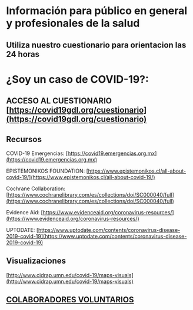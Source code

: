 # Información para público en general y profesionales de la salud



## Utiliza nuestro cuestionario para orientacion las 24 horas



# ¿Soy un caso de COVID-19?: 


## ACCESO AL CUESTIONARIO [https://covid19gdl.org/cuestionario](https://covid19gdl.org/cuestionario)




## Recursos

COVID-19 Emergencias: [https://covid19.emergencias.org.mx](https://covid19.emergencias.org.mx)

EPISTEMONIKOS FOUNDATION: [https://www.epistemonikos.cl/all-about-covid-19/](https://www.epistemonikos.cl/all-about-covid-19/)

Cochrane Collaboration: [https://www.cochranelibrary.com/es/collections/doi/SC000040/full](https://www.cochranelibrary.com/es/collections/doi/SC000040/full)

Evidence Aid: [https://www.evidenceaid.org/coronavirus-resources/](https://www.evidenceaid.org/coronavirus-resources/)

UPTODATE: [https://www.uptodate.com/contents/coronavirus-disease-2019-covid-19](https://www.uptodate.com/contents/coronavirus-disease-2019-covid-19)


## Visualizaciones

[http://www.cidrap.umn.edu/covid-19/maps-visuals](http://www.cidrap.umn.edu/covid-19/maps-visuals)


## [COLABORADORES VOLUNTARIOS](https://covid19gdl.github.io/colaboradores)
